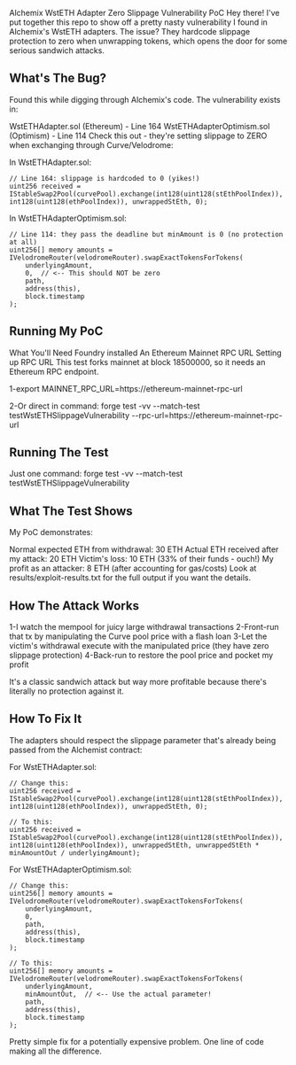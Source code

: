 Alchemix WstETH Adapter Zero Slippage Vulnerability PoC
Hey there! I've put together this repo to show off a pretty nasty vulnerability I found in Alchemix's WstETH adapters. The issue? They hardcode slippage protection to zero when unwrapping tokens, which opens the door for some serious sandwich attacks.

## What's The Bug?
Found this while digging through Alchemix's code. The vulnerability exists in:

WstETHAdapter.sol (Ethereum) - Line 164
WstETHAdapterOptimism.sol (Optimism) - Line 114
Check this out - they're setting slippage to ZERO when exchanging through Curve/Velodrome:

In WstETHAdapter.sol:
```
// Line 164: slippage is hardcoded to 0 (yikes!)
uint256 received = IStableSwap2Pool(curvePool).exchange(int128(uint128(stEthPoolIndex)), int128(uint128(ethPoolIndex)), unwrappedStEth, 0);
```
In WstETHAdapterOptimism.sol:
```
// Line 114: they pass the deadline but minAmount is 0 (no protection at all)
uint256[] memory amounts = IVelodromeRouter(velodromeRouter).swapExactTokensForTokens(
    underlyingAmount,
    0,  // <-- This should NOT be zero
    path,
    address(this),
    block.timestamp
);
```
## Running My PoC
What You'll Need
Foundry installed
An Ethereum Mainnet RPC URL
Setting up RPC URL
This test forks mainnet at block 18500000, so it needs an Ethereum RPC endpoint.

1-export MAINNET_RPC_URL=https://ethereum-mainnet-rpc-url 

2-Or direct in command: forge test -vv --match-test testWstETHSlippageVulnerability --rpc-url=https://ethereum-mainnet-rpc-url

## Running The Test
Just one command: forge test -vv --match-test testWstETHSlippageVulnerability

## What The Test Shows
My PoC demonstrates:

Normal expected ETH from withdrawal: 30 ETH
Actual ETH received after my attack: 20 ETH
Victim's loss: 10 ETH (33% of their funds - ouch!)
My profit as an attacker: 8 ETH (after accounting for gas/costs)
Look at results/exploit-results.txt for the full output if you want the details.

## How The Attack Works
1-I watch the mempool for juicy large withdrawal transactions
2-Front-run that tx by manipulating the Curve pool price with a flash loan
3-Let the victim's withdrawal execute with the manipulated price (they have zero slippage protection)
4-Back-run to restore the pool price and pocket my profit

It's a classic sandwich attack but way more profitable because there's literally no protection against it.

## How To Fix It
The adapters should respect the slippage parameter that's already being passed from the Alchemist contract:

For WstETHAdapter.sol:
```
// Change this:
uint256 received = IStableSwap2Pool(curvePool).exchange(int128(uint128(stEthPoolIndex)), int128(uint128(ethPoolIndex)), unwrappedStEth, 0);

// To this:
uint256 received = IStableSwap2Pool(curvePool).exchange(int128(uint128(stEthPoolIndex)), int128(uint128(ethPoolIndex)), unwrappedStEth, unwrappedStEth * minAmountOut / underlyingAmount);
```
For WstETHAdapterOptimism.sol:
```
// Change this:
uint256[] memory amounts = IVelodromeRouter(velodromeRouter).swapExactTokensForTokens(
    underlyingAmount,
    0,
    path,
    address(this),
    block.timestamp
);

// To this:
uint256[] memory amounts = IVelodromeRouter(velodromeRouter).swapExactTokensForTokens(
    underlyingAmount,
    minAmountOut,  // <-- Use the actual parameter!
    path,
    address(this),
    block.timestamp
);
```
Pretty simple fix for a potentially expensive problem. One line of code making all the difference.